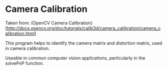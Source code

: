 Camera Calibration
=================

Taken from: (OpenCV Camera Calibration)[http://docs.opencv.org/doc/tutorials/calib3d/camera_calibration/camera_calibration.html]

This program helps to identify the camera matrix and distortion matrix, used in camera calibration.

Useable in common computer vision applications, particularly in the solvePnP function.